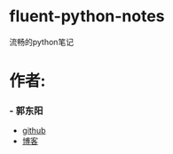 # fluent-python-notes
流畅的python笔记

# 作者:

### - 郭东阳    
  - [github](http://www.cnblogs.com/demon89)   
  - [博客](http://www.cnblogs.com/demon89)   

